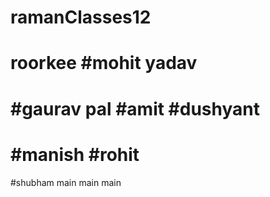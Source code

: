 # ramanClasses12
 roorkee
#mohit yadav
=======
#gaurav
pal
#amit
#dushyant
=======
#manish
#rohit
=======
#shubham
main
 main
  main
